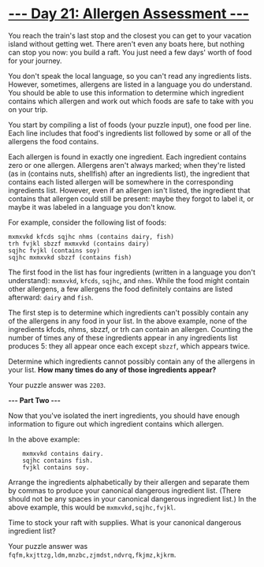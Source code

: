 
# [--- Day 21: Allergen Assessment ---](http://adventofcode.com/2020/day/21)

You reach the train's last stop and the closest you can get to your vacation island without getting wet. There aren't even any boats here, but nothing can stop you now: you build a raft. You just need a few days' worth of food for your journey.

You don't speak the local language, so you can't read any ingredients lists. However, sometimes, allergens are listed in a language you do understand. You should be able to use this information to determine which ingredient contains which allergen and work out which foods are safe to take with you on your trip.

You start by compiling a list of foods (your puzzle input), one food per line. Each line includes that food's ingredients list followed by some or all of the allergens the food contains.

Each allergen is found in exactly one ingredient. Each ingredient contains zero or one allergen. Allergens aren't always marked; when they're listed (as in (contains nuts, shellfish) after an ingredients list), the ingredient that contains each listed allergen will be somewhere in the corresponding ingredients list. However, even if an allergen isn't listed, the ingredient that contains that allergen could still be present: maybe they forgot to label it, or maybe it was labeled in a language you don't know.

For example, consider the following list of foods:

```
mxmxvkd kfcds sqjhc nhms (contains dairy, fish)
trh fvjkl sbzzf mxmxvkd (contains dairy)
sqjhc fvjkl (contains soy)
sqjhc mxmxvkd sbzzf (contains fish)
```

The first food in the list has four ingredients (written in a language you don't understand): ``mxmxvkd``, ``kfcds``, ``sqjhc``, and ``nhms``. While the food might contain other allergens, a few allergens the food definitely contains are listed afterward: ``dairy`` and ``fish``.

The first step is to determine which ingredients can't possibly contain any of the allergens in any food in your list. In the above example, none of the ingredients kfcds, nhms, sbzzf, or trh can contain an allergen. Counting the number of times any of these ingredients appear in any ingredients list produces 5: they all appear once each except ``sbzzf``, which appears twice.

Determine which ingredients cannot possibly contain any of the allergens in your list. 
**How many times do any of those ingredients appear?**

Your puzzle answer was ``2203``.

**--- Part Two ---**

Now that you've isolated the inert ingredients, you should have enough information to figure out which ingredient contains which allergen.

In the above example:
```
    mxmxvkd contains dairy.
    sqjhc contains fish.
    fvjkl contains soy.
```
Arrange the ingredients alphabetically by their allergen and separate them by commas to produce your canonical dangerous ingredient list. (There should not be any spaces in your canonical dangerous ingredient list.) In the above example, this would be ``mxmxvkd,sqjhc,fvjkl``.

Time to stock your raft with supplies. What is your canonical dangerous ingredient list?

Your puzzle answer was ``fqfm,kxjttzg,ldm,mnzbc,zjmdst,ndvrq,fkjmz,kjkrm``.
